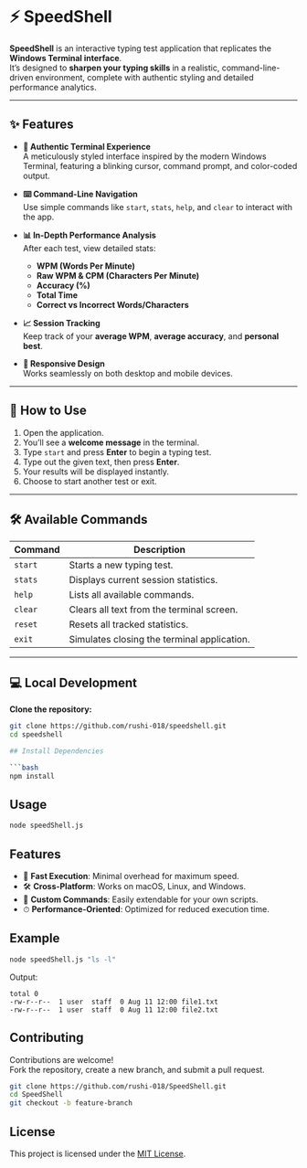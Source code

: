 # ⚡ SpeedShell

**SpeedShell** is an interactive typing test application that replicates the **Windows Terminal interface**.  
It’s designed to **sharpen your typing skills** in a realistic, command-line-driven environment, complete with authentic styling and detailed performance analytics.

---

## ✨ Features

- **🎯 Authentic Terminal Experience**  
  A meticulously styled interface inspired by the modern Windows Terminal, featuring a blinking cursor, command prompt, and color-coded output.

- **⌨️ Command-Line Navigation**  
  Use simple commands like `start`, `stats`, `help`, and `clear` to interact with the app.

- **📊 In-Depth Performance Analysis**  
  After each test, view detailed stats:
  - **WPM (Words Per Minute)**
  - **Raw WPM & CPM (Characters Per Minute)**
  - **Accuracy (%)**
  - **Total Time**
  - **Correct vs Incorrect Words/Characters**

- **📈 Session Tracking**  
  Keep track of your **average WPM**, **average accuracy**, and **personal best**.

- **📱 Responsive Design**  
  Works seamlessly on both desktop and mobile devices.

---

## 🚀 How to Use

1. Open the application.
2. You’ll see a **welcome message** in the terminal.
3. Type `start` and press **Enter** to begin a typing test.
4. Type out the given text, then press **Enter**.
5. Your results will be displayed instantly.
6. Choose to start another test or exit.

---

## 🛠 Available Commands

| Command  | Description |
|----------|-------------|
| `start`  | Starts a new typing test. |
| `stats`  | Displays current session statistics. |
| `help`   | Lists all available commands. |
| `clear`  | Clears all text from the terminal screen. |
| `reset`  | Resets all tracked statistics. |
| `exit`   | Simulates closing the terminal application. |

---

## 💻 Local Development

**Clone the repository:**
```bash
git clone https://github.com/rushi-018/speedshell.git
cd speedshell

## Install Dependencies

```bash
npm install
```

## Usage

```bash
node speedShell.js
```

## Features

- 🚀 **Fast Execution**: Minimal overhead for maximum speed.
- 🛠 **Cross-Platform**: Works on macOS, Linux, and Windows.
- 📜 **Custom Commands**: Easily extendable for your own scripts.
- ⏱ **Performance-Oriented**: Optimized for reduced execution time.

## Example

```bash
node speedShell.js "ls -l"
```
Output:
```
total 0
-rw-r--r--  1 user  staff  0 Aug 11 12:00 file1.txt
-rw-r--r--  1 user  staff  0 Aug 11 12:00 file2.txt
```

## Contributing

Contributions are welcome!  
Fork the repository, create a new branch, and submit a pull request.

```bash
git clone https://github.com/rushi-018/SpeedShell.git
cd SpeedShell
git checkout -b feature-branch
```

## License

This project is licensed under the [MIT License](LICENSE).
